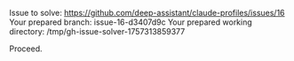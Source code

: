Issue to solve: https://github.com/deep-assistant/claude-profiles/issues/16
Your prepared branch: issue-16-d3407d9c
Your prepared working directory: /tmp/gh-issue-solver-1757313859377

Proceed.